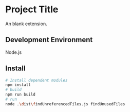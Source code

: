 # Project Title

An blank extension.

## Development Environment

Node.js

## Install

```bash
# Install dependent modules
npm install
# build
npm run build
# run
node .\dist\findUnreferencedFiles.js findUnusedFiles
```
